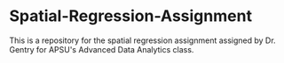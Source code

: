 # Spatial-Regression-Assignment
This is a repository for the spatial regression assignment assigned by Dr. Gentry for APSU's Advanced Data Analytics class. 
